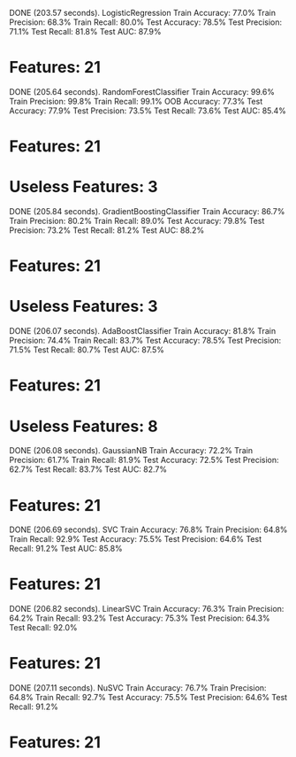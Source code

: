 DONE (203.57 seconds).
LogisticRegression
  Train Accuracy:         77.0%
  Train Precision:        68.3%
  Train Recall:           80.0%
  Test Accuracy:          78.5%
  Test Precision:         71.1%
  Test Recall:            81.8%
  Test AUC:               87.9%
  # Features:             21
DONE (205.64 seconds).
RandomForestClassifier
  Train Accuracy:         99.6%
  Train Precision:        99.8%
  Train Recall:           99.1%
  OOB Accuracy:           77.3%
  Test Accuracy:          77.9%
  Test Precision:         73.5%
  Test Recall:            73.6%
  Test AUC:               85.4%
  # Features:             21
  # Useless Features:     3
DONE (205.84 seconds).
GradientBoostingClassifier
  Train Accuracy:         86.7%
  Train Precision:        80.2%
  Train Recall:           89.0%
  Test Accuracy:          79.8%
  Test Precision:         73.2%
  Test Recall:            81.2%
  Test AUC:               88.2%
  # Features:             21
  # Useless Features:     3
DONE (206.07 seconds).
AdaBoostClassifier
  Train Accuracy:         81.8%
  Train Precision:        74.4%
  Train Recall:           83.7%
  Test Accuracy:          78.5%
  Test Precision:         71.5%
  Test Recall:            80.7%
  Test AUC:               87.5%
  # Features:             21
  # Useless Features:     8
DONE (206.08 seconds).
GaussianNB
  Train Accuracy:         72.2%
  Train Precision:        61.7%
  Train Recall:           81.9%
  Test Accuracy:          72.5%
  Test Precision:         62.7%
  Test Recall:            83.7%
  Test AUC:               82.7%
  # Features:             21
DONE (206.69 seconds).
SVC
  Train Accuracy:         76.8%
  Train Precision:        64.8%
  Train Recall:           92.9%
  Test Accuracy:          75.5%
  Test Precision:         64.6%
  Test Recall:            91.2%
  Test AUC:               85.8%
  # Features:             21
DONE (206.82 seconds).
LinearSVC
  Train Accuracy:         76.3%
  Train Precision:        64.2%
  Train Recall:           93.2%
  Test Accuracy:          75.3%
  Test Precision:         64.3%
  Test Recall:            92.0%
  # Features:             21
DONE (207.11 seconds).
NuSVC
  Train Accuracy:         76.7%
  Train Precision:        64.8%
  Train Recall:           92.7%
  Test Accuracy:          75.5%
  Test Precision:         64.6%
  Test Recall:            91.2%
  # Features:             21
